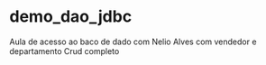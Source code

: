 # demo_dao_jdbc

Aula de acesso ao baco de dado com Nelio Alves com vendedor e departamento 
Crud completo
